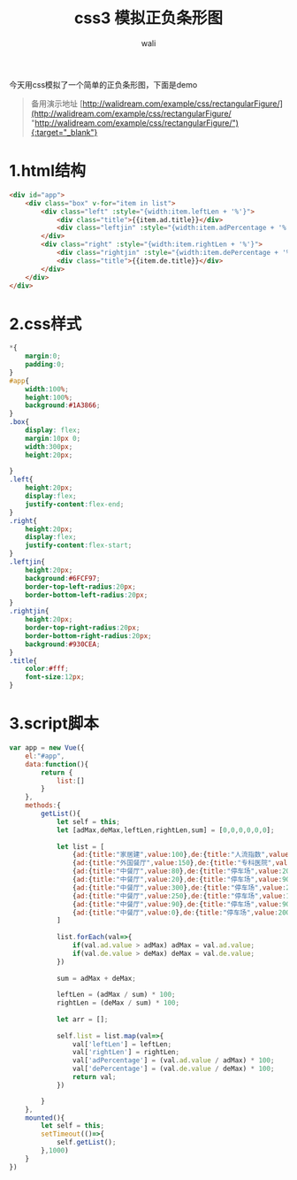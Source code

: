 ﻿---
layout: post
title:  css3 模拟正负条形图 #标题
tagline: css3 模拟正负条形图
category: css      #分类
author: wali    #作者
tag: input     #标签
ghurl:        #github url
ghurl_zip:    #github zip下载
comments: true

post_nav: ["1.html结构","2.css样式","3.script脚本"]
---

今天用css模拟了一个简单的正负条形图，下面是demo

<script async src="//jsrun.net/cQXKp/embed/all/light/"></script>


> 备用演示地址 [http://walidream.com/example/css/rectangularFigure/](http://walidream.com/example/css/rectangularFigure/ "http://walidream.com/example/css/rectangularFigure/"){:target="_blank"}


# 1.html结构

```html
<div id="app">
	<div class="box" v-for="item in list">
		<div class="left" :style="{width:item.leftLen + '%'}">
			<div class="title">{{item.ad.title}}</div>
			<div class="leftjin" :style="{width:item.adPercentage + '%'}"></div>				
		</div>
		<div class="right" :style="{width:item.rightLen + '%'}">
			<div class="rightjin" :style="{width:item.dePercentage + '%'}"></div>
			<div class="title">{{item.de.title}}</div>
		</div>
	</div>
</div>
```
# 2.css样式

```css
*{
	margin:0;
	padding:0;
}
#app{
	width:100%;
	height:100%;
	background:#1A3866;
}
.box{
	display: flex;
	margin:10px 0;
	width:300px;
	height:20px;
	
}
.left{			
	height:20px;
	display:flex;
	justify-content:flex-end;
}
.right{
	height:20px;
	display:flex;
	justify-content:flex-start;
}
.leftjin{
	height:20px;
	background:#6FCF97;
	border-top-left-radius:20px;
	border-bottom-left-radius:20px;
}
.rightjin{
	height:20px;
	border-top-right-radius:20px;
	border-bottom-right-radius:20px;
	background:#930CEA;
}
.title{
	color:#fff;
	font-size:12px;
}

```

# 3.script脚本

```javascript
var app = new Vue({
	el:"#app",
	data:function(){
		return {
			list:[]
		}
	},
	methods:{
		getList(){				
			let self = this;				
			let [adMax,deMax,leftLen,rightLen,sum] = [0,0,0,0,0,0];
			
			let list = [
				{ad:{title:"家居建",value:100},de:{title:"人流指数",value:50}},
				{ad:{title:"外国餐厅",value:150},de:{title:"专科医院",value:70}},
				{ad:{title:"中餐厅",value:80},de:{title:"停车场",value:20}},
				{ad:{title:"中餐厅",value:20},de:{title:"停车场",value:90}},
				{ad:{title:"中餐厅",value:300},de:{title:"停车场",value:20}},
				{ad:{title:"中餐厅",value:250},de:{title:"停车场",value:130}},
				{ad:{title:"中餐厅",value:90},de:{title:"停车场",value:90}},
				{ad:{title:"中餐厅",value:0},de:{title:"停车场",value:200}},
			]
			
			list.forEach(val=>{
				if(val.ad.value > adMax) adMax = val.ad.value;
				if(val.de.value > deMax) deMax = val.de.value;
			})
			
			sum = adMax + deMax;
			
			leftLen = (adMax / sum) * 100;
			rightLen = (deMax / sum) * 100;
			
			let arr = [];
			
			self.list = list.map(val=>{
				val['leftLen'] = leftLen;
				val['rightLen'] = rightLen;
				val['adPercentage'] = (val.ad.value / adMax) * 100;
				val['dePercentage'] = (val.de.value / deMax) * 100;
				return val;
			})

		}
	},
	mounted(){
		let self = this;
		setTimeout(()=>{
			self.getList();
		},1000)
	}
})

```



































